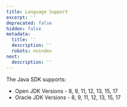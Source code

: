 ```yaml
---
title: Language Support
excerpt: ''
deprecated: false
hidden: false
metadata:
  title: ''
  description: ''
  robots: noindex
next:
  description: ''
---
```

The Java SDK supports:

* Open JDK Versions - 8, 9, 11, 12, 13, 15, 17
* Oracle JDK Versions - 8, 9, 11, 12, 13, 15, 17